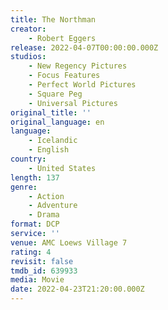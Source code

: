```yaml
---
title: The Northman
creator:
    - Robert Eggers
release: 2022-04-07T00:00:00.000Z
studios:
    - New Regency Pictures
    - Focus Features
    - Perfect World Pictures
    - Square Peg
    - Universal Pictures
original_title: ''
original_language: en
language:
    - Icelandic
    - English
country:
    - United States
length: 137
genre:
    - Action
    - Adventure
    - Drama
format: DCP
service: ''
venue: AMC Loews Village 7
rating: 4
revisit: false
tmdb_id: 639933
media: Movie
date: 2022-04-23T21:20:00.000Z
---
```

